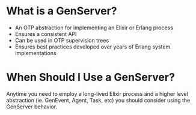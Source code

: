 # What is a GenServer?

* An OTP abstraction for implementing an Elixir or Erlang process
* Ensures a consistent API
* Can be used in OTP supervision trees
* Ensures best practices developed over years of Erlang system implementations


# When Should I Use a GenServer?

Anytime you need to employ a long-lived Elixir process and a higher level abstraction (ie.
GenEvent, Agent, Task, etc) you should consider using the GenServer behavior.
